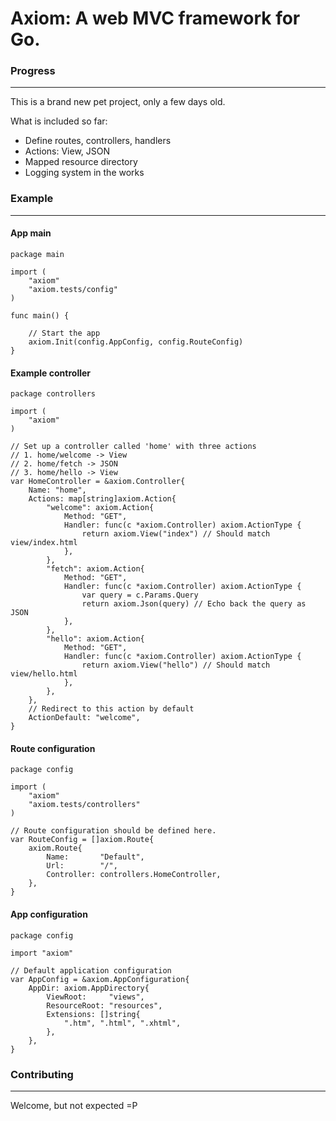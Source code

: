 # Axiom: A web MVC framework for Go.

### Progress
- - -

This is a brand new pet project, only a few days old.

What is included so far:

* Define routes, controllers, handlers
* Actions: View, JSON
* Mapped resource directory
* Logging system in the works

### Example
- - - 

#### App main
```
package main

import (
	"axiom"
	"axiom.tests/config"
)

func main() {

	// Start the app
	axiom.Init(config.AppConfig, config.RouteConfig)
}
```
#### Example controller
```
package controllers

import (
	"axiom"
)

// Set up a controller called 'home' with three actions
// 1. home/welcome -> View
// 2. home/fetch -> JSON
// 3. home/hello -> View
var HomeController = &axiom.Controller{
	Name: "home",
	Actions: map[string]axiom.Action{
		"welcome": axiom.Action{
			Method: "GET",
			Handler: func(c *axiom.Controller) axiom.ActionType {
				return axiom.View("index") // Should match view/index.html
			},
		},
		"fetch": axiom.Action{
			Method: "GET",
			Handler: func(c *axiom.Controller) axiom.ActionType {
				var query = c.Params.Query
				return axiom.Json(query) // Echo back the query as JSON
			},
		},
		"hello": axiom.Action{
			Method: "GET",
			Handler: func(c *axiom.Controller) axiom.ActionType {
				return axiom.View("hello") // Should match view/hello.html
			},
		},
	},
	// Redirect to this action by default
	ActionDefault: "welcome",
}
```
#### Route configuration
```
package config

import (
	"axiom"
	"axiom.tests/controllers"
)

// Route configuration should be defined here.
var RouteConfig = []axiom.Route{
	axiom.Route{
		Name:       "Default",
		Url:        "/",
		Controller: controllers.HomeController,
	},
}
```
#### App configuration
```
package config

import "axiom"

// Default application configuration
var AppConfig = &axiom.AppConfiguration{
	AppDir: axiom.AppDirectory{
		ViewRoot:     "views",
		ResourceRoot: "resources",
		Extensions: []string{
			".htm", ".html", ".xhtml",
		},
	},
}
```

### Contributing
- - -

Welcome, but not expected =P





